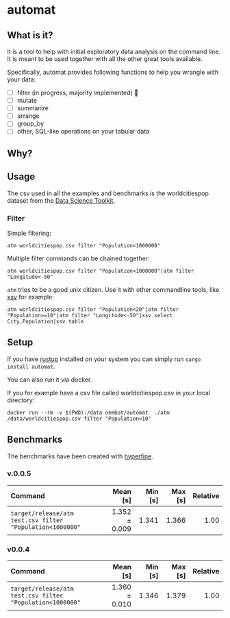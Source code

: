 # automat

## What is it?

It is a tool to help with initial exploratory data analysis on the command line. It is meant to be used together with all the other great tools available.

Specifically, automat provides following functions to help you wrangle with your data:

- [ ] filter (in progress, majority implemented) :toolbox:
- [ ] mutate
- [ ] summarize
- [ ] arrange
- [ ] group_by
- [ ] other, SQL-like operations on your tabular data

## Why?

## Usage

The csv used in all the examples and benchmarks is the worldcitiespop dataset from the [Data Science Toolkit](https://github.com/petewarden/dstkdata).

### Filter

Simple filtering:

`atm worldcitiespop.csv filter "Population<1000000"`

Multiple filter commands can be chained together:

`atm worldcitiespop.csv filter "Population<1000000"|atm filter "Longitude<-50"`

`atm` tries to be a good unix citizen. Use it with other commandline tools, like [xsv](https://github.com/BurntSushi/xsv) for example:

`atm worldcitiespop.csv filter "Population<20"|atm filter "Population>=10"|atm filter "Longitude<-50"|xsv select City,Population|xsv table`

## Setup

If you have [rustup](https://rustup.rs) installed on your system you can simply run `cargo install automat`.

You can also run it via docker.

If you for example have a csv file called worldcitiespop.csv in your local directory:

`docker run --rm -v $(PWD):/data oembot/automat  ./atm /data/worldcitiespop.csv filter "Population<10"`

## Benchmarks

The benchmarks have been created with [hyperfine](https://github.com/sharkdp/hyperfine).

### v.0.0.5

| Command | Mean [s] | Min [s] | Max [s] | Relative |
|:---|---:|---:|---:|---:|
| `target/release/atm test.csv filter "Population<1000000"` | 1.352 ± 0.009 | 1.341 | 1.366 | 1.00 |

### v0.0.4

| Command                                                   |      Mean [s] | Min [s] | Max [s] | Relative |
| :-------------------------------------------------------- | ------------: | ------: | ------: | -------: |
| `target/release/atm test.csv filter "Population<1000000"` | 1.360 ± 0.010 |   1.346 |   1.379 |     1.00 |

